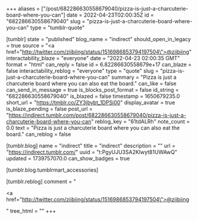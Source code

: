 +++
aliases = ["/post/682286630558679040/pizza-is-just-a-charcuterie-board-where-you-can"]
date = 2022-04-23T02:00:35Z
id = "682286630558679040"
slug = "pizza-is-just-a-charcuterie-board-where-you-can"
type = "tumblr-quote"

[tumblr]
state = "published"
blog_name = "indirect"
should_open_in_legacy = true
source = "<a href=\"http://twitter.com/ziibiing/status/1516986853794197504\">@ziibiing</a>"
interactability_blaze = "everyone"
date = "2022-04-23 02:00:35 GMT"
format = "html"
can_reply = false
id = 6.82286630558679e+17
can_blaze = false
interactability_reblog = "everyone"
type = "quote"
slug = "pizza-is-just-a-charcuterie-board-where-you-can"
summary = "Pizza is just a charcuterie board where you can also eat the board."
can_like = false
can_send_in_message = true
is_blocks_post_format = false
id_string = "682286630558679040"
is_blazed = false
timestamp = 1650679235.0
short_url = "https://tmblr.co/ZY3jbybt_1DPSi00"
display_avatar = true
is_blaze_pending = false
post_url = "https://indirect.tumblr.com/post/682286630558679040/pizza-is-just-a-charcuterie-board-where-you-can"
reblog_key = "61tdALRh"
note_count = 0.0
text = "Pizza is just a charcuterie board where you can also eat the board."
can_reblog = false

[tumblr.blog]
name = "indirect"
title = "indirect"
description = ""
url = "https://indirect.tumblr.com/"
uuid = "t:PgyUJU3SA2Klwyt81UWAwQ"
updated = 1739757070.0
can_show_badges = true

[tumblr.blog.tumblrmart_accessories]

[tumblr.reblog]
comment = "<p><a href=\"http://twitter.com/ziibiing/status/1516986853794197504\">@ziibiing</a></p>"
tree_html = ""
+++
